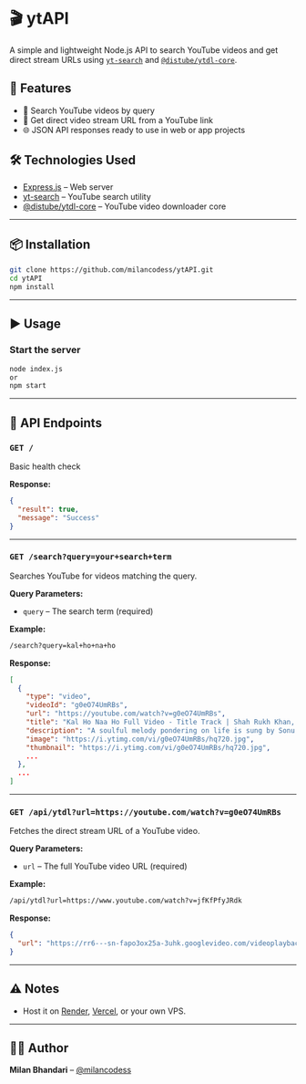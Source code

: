 # 🎬 ytAPI

A simple and lightweight Node.js API to search YouTube videos and get direct stream URLs using [`yt-search`](https://www.npmjs.com/package/yt-search) and [`@distube/ytdl-core`](https://www.npmjs.com/package/@distube/ytdl-core).

## 🚀 Features

- 🔎 Search YouTube videos by query
- 🎥 Get direct video stream URL from a YouTube link
- 🌐 JSON API responses ready to use in web or app projects

## 🛠️ Technologies Used

- [Express.js](https://expressjs.com/) – Web server
- [yt-search](https://www.npmjs.com/package/yt-search) – YouTube search utility
- [@distube/ytdl-core](https://www.npmjs.com/package/@distube/ytdl-core) – YouTube video downloader core

---

## 📦 Installation

```bash
git clone https://github.com/milancodess/ytAPI.git
cd ytAPI
npm install
```

---

## ▶️ Usage

### Start the server

```bash
node index.js
or
npm start
```

---

## 📡 API Endpoints

### `GET /`

Basic health check

**Response:**

```json
{
  "result": true,
  "message": "Success"
}
```

---

### `GET /search?query=your+search+term`

Searches YouTube for videos matching the query.

**Query Parameters:**

- `query` – The search term (required)

**Example:**

```bash
/search?query=kal+ho+na+ho
```

**Response:**

```json
[
  {
    "type": "video",
    "videoId": "g0eO74UmRBs",
    "url": "https://youtube.com/watch?v=g0eO74UmRBs",
    "title": "Kal Ho Naa Ho Full Video - Title Track | Shah Rukh Khan, Saif Ali Khan, Preity Zinta | Sonu Nigam",
    "description": "A soulful melody pondering on life is sung by Sonu Nigam featuring the stars of the film 'Kal Ho Naa Ho' - Shah Rukh Khan, Preity ...",
    "image": "https://i.ytimg.com/vi/g0eO74UmRBs/hq720.jpg",
    "thumbnail": "https://i.ytimg.com/vi/g0eO74UmRBs/hq720.jpg",
    ...
  },
  ...
]
```

---

### `GET /api/ytdl?url=https://youtube.com/watch?v=g0eO74UmRBs`

Fetches the direct stream URL of a YouTube video.

**Query Parameters:**

- `url` – The full YouTube video URL (required)

**Example:**

```bash
/api/ytdl?url=https://www.youtube.com/watch?v=jfKfPfyJRdk
```

**Response:**

```json
{
  "url": "https://rr6---sn-fapo3ox25a-3uhk.googlevideo.com/videoplayback?expire=1753133157&ei=BVx-aND3CLDsg8UP35TroQQ&......"
}
```

---

## ⚠️ Notes

- Host it on [Render](https://render.com), [Vercel](https://vercel.com/), or your own VPS.

---

## 👨‍💻 Author

**Milan Bhandari** – [@milancodess](https://github.com/milancodess)
